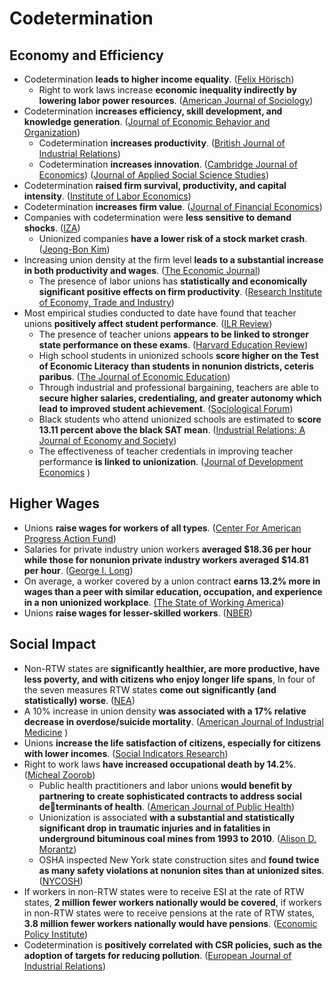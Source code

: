 # Codetermination

## Economy and Efficiency

* Codetermination **leads to higher income equality**. \([Felix Hörisch](https://www.mzes.uni-mannheim.de/publications/wp/wp-147.pdf#page=4)\)
  * Right to work laws increase **economic inequality indirectly by lowering labor power resources**. \([American Journal of Sociology](https://sci-hub.se/downloads/2020-05-23/40/10.1086@708067.pdf)\)
* Codetermination **increases efficiency, skill development, and knowledge generation**. \([Journal of Economic Behavior and Organization](https://zero.sci-hub.se/1613/810d0c9b499b59f68878c77877f45ecb/smith1991.pdf)\)
  * Codetermination **increases productivity**. \([British Journal of Industrial Relations](http://ftp.iza.org/dp1442.pdf)\)
  * Codetermination **increases innovation**. \([Cambridge Journal of Economics](https://www.econstor.eu/bitstream/10419/35934/1/61432694X.pdf#page=34)\) \([Journal of Applied Social Science Studies](https://ideas.repec.org/a/aeq/aeqsjb/v124_y2004_i3_q3_p421-449.html)\)
* Codetermination **raised firm survival, productivity, and capital intensity**. \([Institute of Labor Economics](http://ftp.iza.org/dp14163.pdf)\)
* Codetermination **increases firm value**. \([Journal of Financial Economics](http://citeseerx.ist.psu.edu/viewdoc/download?doi=10.1.1.689.9934&rep=rep1&type=pdf)\)
* Companies with codetermination were **less sensitive to demand shocks**. \([IZA](http://conference.iza.org/conference_files/EmRep_2018/gregoric_a26827.pdf)\)
  * Unionized companies **have a lower risk of a stock market crash**. \([Jeong-Bon Kim](https://scholarspace.manoa.hawaii.edu/bitstream/10125/64877/1/HARC_2020_paper_174.pdf)\)
* Increasing union density at the firm level **leads to a substantial increase in both productivity and wages**. \([The Economic Journal](https://sci-hub.se/downloads/2020-04-28/b3/10.1093@ej@ueaa048.pdf)\)
  * The presence of labor unions has **statistically and economically significant positive effects on firm productivity**. \([Research Institute of Economy, Trade and Industry](https://dacemirror.sci-hub.se/journal-article/3b1befd69e23a8312aee6f4bf34cb524/morikawa2010.pdf)\)
* Most empirical studies conducted to date have found that teacher unions **positively affect student performance**. \([ILR Review](https://dacemirror.sci-hub.st/journal-article/386f7d12b5dd876d7cd18b789d77dd05/eberts1987.pdf)\)
  * The presence of teacher unions **appears to be linked to stronger state performance on these exams**. \([Harvard Education Review](https://dacemirror.sci-hub.st/journal-article/352cd9de2c5552eca5cdad2c55861f2c/carini2000.pdf)\)
  * High school students in unionized schools **score higher on the Test of Economic Literacy than students in nonunion districts, ceteris paribus**. \([The Journal of Economic Education](https://moscow.sci-hub.se/3414/445338068d68401e2ec2e2af2b50194c/grimes1990.pdf)\)
  * Through industrial and professional bargaining, teachers are able to **secure higher salaries, credentialing, and greater autonomy which lead to improved student achievement**. \([Sociological Forum](https://twin.sci-hub.se/5574/3342bc0e5ecb94ffd5a34cccc9064381/vachon2015.pdf)\)
  * Black students who attend unionized schools are estimated to **score 13.11 percent above the black SAT mean**. \([Industrial Relations: A Journal of Economy and Society](https://moscow.sci-hub.se/1509/dfca238c9158a852dbbd1553d336f4a6/grimes1991.pdf)\)
  * The effectiveness of teacher credentials in improving teacher performance **is linked to unionization**. \([Journal of Development Economics](https://dacemirror.sci-hub.se/journal-article/b5f67fea5e4a27ab9b0257facf4d3134/kingdon2010.pdf)    \)

## Higher Wages

* Unions **raise wages for workers of all types**. \([Center For American Progress Action Fund](https://cdn.americanprogressaction.org/content/uploads/sites/2/2019/04/01122804/LaborLaw-fig1-693.png)\)
* Salaries for private industry union workers **averaged $18.36 per hour while those for nonunion private industry workers averaged $14.81 per hour**. \([George I. Long](https://www.bls.gov/opub/mlr/2013/04/art2full.pdf)\)
* On average, a worker covered by a union contract **earns 13.2% more in wages than a peer with similar education, occupation, and experience in a non unionized workplace**. [\(The State of Working America](http://www.stateofworkingamerica.org/chart/swa-wages-table-4-33-union-wage-premium/)\)
* Unions **raise wages for lesser-skilled workers**. \([NBER](https://www.nber.org/digest/sep18/new-evidence-unions-raise-wages-less-skilled-workers)\)

## Social Impact

* Non-RTW states are **significantly healthier, are more productive, have less poverty, and with citizens who enjoy longer life spans**, In four of the seven measures RTW states **come out significantly \(and statistically\) worse**. \([NEA](https://mydigimag.rrd.com/publication/?i=126939&article_id=1181410)\)
* A 10% increase in union density **was associated with a 17% relative decrease in overdose/suicide mortality**. \([American Journal of Industrial Medicine](https://www.ncbi.nlm.nih.gov/pmc/articles/PMC7293351/pdf/nihms-1594429.pdf)  \)
* Unions **increase the life satisfaction of citizens, especially for citizens with lower incomes**. \([Social Indicators Research](https://moscow.sci-hub.se/801/52a8f1953cbd137c96a49723ec4d9121/flavin2009.pdf)\)
* Right to work laws **have increased occupational death by 14.2%**. \([Micheal Zoorob](https://twin.sci-hub.se/6909/3cb3c399c93f8feb0396a07eb3e35729/zoorob2018.pdf)\)
  * Public health practitioners and labor unions **would benefit by partnering to create sophisticated contracts to address social determinants of health**. \([American Journal of Public Health](https://www.ncbi.nlm.nih.gov/pmc/articles/PMC4880255/pdf/AJPH.2016.303138.pdf)\)
  * Unionization is associated **with a substantial and statistically significant drop in traumatic injuries and in fatalities in underground bituminous coal mines from 1993 to 2010**. \([Alison D. Morantz](https://law.utexas.edu/wp-content/uploads/sites/25/morantz-do-unions-make-a-difference.pdf)\)
  * OSHA inspected New York state construction sites and **found twice as many safety violations at nonunion sites than at unionized sites**. \([NYCOSH](http://nycosh.org/wp-content/uploads/2017/01/DeadlySkyline2017_NYS-ConstructionFatalitiesReport_final_NYCOSH_May.pdf)\)
* If workers in non-RTW states were to receive ESI at the rate of RTW states, **2 million fewer workers nationally would be covered**, if workers in non-RTW states were to receive pensions at the rate of RTW states, **3.8 million fewer workers nationally would have pensions**. \([Economic Policy Institute](https://files.epi.org/page/-/old/briefingpapers/BriefingPaper299.pdf)\)
* Codetermination is **positively correlated with CSR policies, such as the adoption of targets for reducing pollution**. \([European Journal of Industrial Relations](https://www.econstor.eu/bitstream/10419/190804/1/1043362150.pdf)\) 

